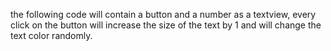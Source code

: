 the following code will contain a button and a number as a textview, every click on the button will increase the size of the text by 1 and will change the text color randomly.
